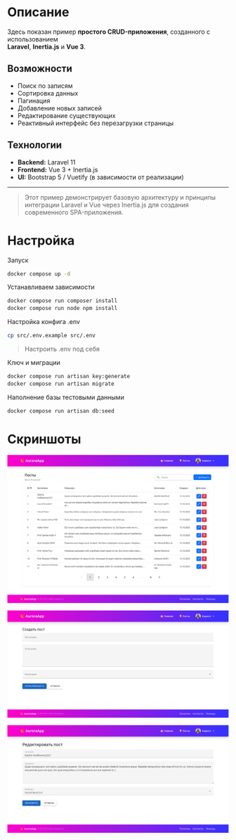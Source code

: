 # Описание

Здесь показан пример **простого CRUD-приложения**, созданного с использованием  
**Laravel**, **Inertia.js** и **Vue 3**.

## Возможности
- Поиск по записям
- Сортировка данных
- Пагинация
- Добавление новых записей
- Редактирование существующих
- Реактивный интерфейс без перезагрузки страницы

## Технологии
- **Backend:** Laravel 11
- **Frontend:** Vue 3 + Inertia.js
- **UI:** Bootstrap 5 / Vuetify (в зависимости от реализации)

---

> Этот пример демонстрирует базовую архитектуру и принципы интеграции Laravel и Vue через Inertia.js для создания современного SPA-приложения.

# Настройка

Запуск
```bash
docker compose up -d
```

Устанавливаем зависимости
```bash
docker compose run composer install
docker compose run node npm install
```

Настройка конфига .env
```bash
cp src/.env.example src/.env
```
> Настроить .env под себя

Ключ и миграции
```bash
docker compose run artisan key:generate
docker compose run artisan migrate
```

Наполнение базы тестовыми данными
```bash
docker compose run artisan db:seed
```
# Скриншоты

![posts.png](posts.png)

![AddPost.png](AddPost.png)

![EditPost.png](EditPost.png)